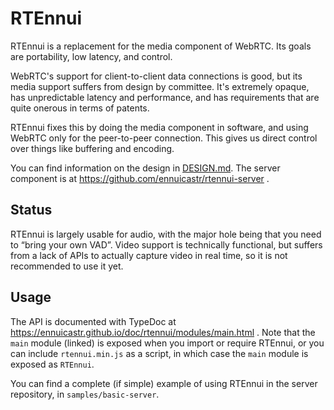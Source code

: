 # RTEnnui

RTEnnui is a replacement for the media component of WebRTC. Its goals are
portability, low latency, and control.

WebRTC's support for client-to-client data connections is good, but its media
support suffers from design by committee. It's extremely opaque, has
unpredictable latency and performance, and has requirements that are quite
onerous in terms of patents.

RTEnnui fixes this by doing the media component in software, and using WebRTC
only for the peer-to-peer connection. This gives us direct control over things
like buffering and encoding.

You can find information on the design in [DESIGN.md](DESIGN.md). The server
component is at https://github.com/ennuicastr/rtennui-server .


## Status

RTEnnui is largely usable for audio, with the major hole being that you need to
“bring your own VAD”. Video support is technically functional, but suffers from
a lack of APIs to actually capture video in real time, so it is not recommended
to use it yet.


## Usage

The API is documented with TypeDoc at
https://ennuicastr.github.io/doc/rtennui/modules/main.html . Note that the
`main` module (linked) is exposed when you import or require RTEnnui, or you
can include `rtennui.min.js` as a script, in which case the `main` module is
exposed as `RTEnnui`.

You can find a complete (if simple) example of using RTEnnui in the server
repository, in `samples/basic-server`.
